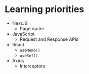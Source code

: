 # Learning priorities

+ NextJS
  + Page router
+ JavaScript
  + Request and Response APIs
+ React
  + `useMemo()`
  + `useRef()`
+ Axios
  + Interceptors


